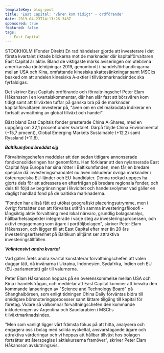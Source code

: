 ```yaml
---
templateKey: blog-post
title: 'East Capital: "Våren kom tidigt" - ordförande'
date: 2019-04-23T14:13:26.348Z
sponsored: true
featured: false
tags:
  - East Capital
---
```

STOCKHOLM (Fonder Direkt) En rad händelser gjorde att investerare i det första kvartalet riktade blickarna mot de marknader där kapitalförvaltaren East Capital är aktiv. Bland de viktigaste märks aviseringen om uteblivna amerikanska räntehöjningar 2019, genombrott i handelsförhandlingarna mellan USA och Kina, omfattande kinesiska skattesänkningar samt MSCI:s besked om att andelen kinesiska A-aktier i tillväxtmarknadsindex ska fyrfaldigas.



Det skriver East Capitals ordförande och förvaltningschef Peter Elam Håkansson i en kvartalskommentar, där han slår fast att börsvåren kom tidigt samt att tillväxten tuffar på ganska bra på de marknader kapitalförvaltaren investerar på, "även om en del makrodata indikerar en fortsatt avmattning av global tillväxt och handel".



Bäst bland East Capitals fonder presterade China A-Shares, med en uppgång om 32,1 procent under kvartalet. Därpå följde China Environmental (+15,7 procent), Global Emerging Markets Sustainable (+12,2) samt Ryssland (+11,8).



**_Baltikumfond breddat sig_**



Förvaltningschefen meddelar att den sedan tidigare annonserade fondkonsolideringen har genomförts. Han förklarar att den nylanserade East Capital Nya Europa har sina rötter i Baltikumfonden, men får en bredare spelplan då investeringsmandatet nu även inkluderar övriga marknader i östeuropeiska EU-länder och EU-kandidater. Denna rockad uppges ha gjorts dels för att adressera en efterfrågan på bredare regionala fonder, och dels till följd av begränsningar i likviditet och handelsvolymer vad gäller en dagligt handlad fond på de baltiska marknaderna.



"Fonden har alltså fått ett utökat geografiskt placeringsutrymme, men i övrigt fortsätter den att förvaltas utifrån samma investeringsfilosofi - långsiktig aktiv förvaltning med lokal närvaro, grundlig bolagsanalys, hållbarhetsaspekter integrerade i varje steg av investeringsprocessen, och aktivt engagemang som ägare i portföljbolagen", skriver Peter Elam Håkansson, och lägger till att East Capital efter mer än 20 års investeringserfarenhet på Baltikum alltjämt ser attraktiva investeringstillfällen.



**_Valintensivt andra kvartal_**



Vad gäller årets andra kvartal konstaterar förvaltningschefen att valen duggar tätt, då invånarna i Ukraina, Indonesien, Sydafrika, Indien och EU (EU-parlamentet) går till valurnorna.



Peter Elam Håkansson hoppas på en överenskommelse mellan USA och Kina i handelsfrågan, och meddelar att East Capital kommer att bevaka den kommande lanseringen av "Science and Technology Board" på Shanghaibörsen, som enligt tidningen China Daily förväntas bidra till smidigare börsnoteringsprocesser samt lättare tillgång till kapital för företag. Vidare så välkomnar förvaltningschefen den kommande inkluderingen av Argentina och Saudiarabien i MSCI:s tillväxtmarknadsindex.



"Men som vanligt ligger vårt främsta fokus på att hitta, analysera och engagera oss i bolag med solida nyckeltal, ansvarstagande ägare och attraktiva värderingar och vi hoppas att hållbar tillväxt hos bolagen fortsätter att återspeglas i aktiekurserna framöver", skriver Peter Elam Håkansson avslutningsvis.
